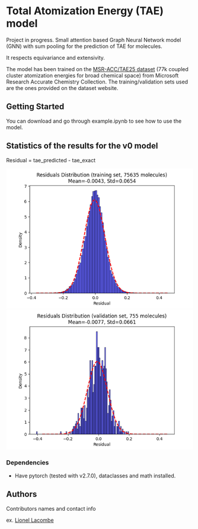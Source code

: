 # Total Atomization Energy (TAE) model

Project in progress. Small attention based Graph Neural Network model (GNN) with sum pooling for the prediction of TAE for molecules.

It respects equivariance and extensivity.

The model has been trained on the [MSR-ACC/TAE25 dataset](https://zenodo.org/records/15783826) (77k coupled cluster atomization energies for broad chemical space) from 
Microsoft Research Accurate Chemistry Collection.
The training/validation sets used are the ones provided on the dataset website.

## Getting Started

You can download and go through example.ipynb to see how to use the model.

## Statistics of the results for the v0 model

Residual = tae_predicted - tae_exact

![Residual distribution for training set](doc/images/resdis_train_v0.png)
![Residual distribution for validation set](doc/images/resdis_valid_v0.png)

### Dependencies

* Have pytorch (tested with v2.7.0), dataclasses and math installed.

## Authors

Contributors names and contact info

ex. [Lionel Lacombe](https://github.com/liolacombe)
